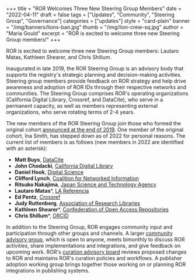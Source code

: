 +++
title = "ROR Welcomes Three New Steering Group Members"
date = "2022-04-11"
draft = false
tags = ["Updates", "Community", "Steering Group", "Governance"]
categories = ["updates"]
style = "card-plain"
banner = "/img/banners/lions-ban.jpg"
thumb = "/img/lion-crew-sq.jpg"
author = "Maria Gould"
excerpt = "ROR is excited to welcome three new Steering Group members!"
+++

ROR is excited to welcome three new Steering Group members: Lautaro Matas, Kathleen Shearer, and Chris Shillum.

Inaugurated in late 2019, the ROR Steering Group is an advisory body that supports the registry's strategic planning and decision-making activities. Steering group members provide feedback on ROR strategy and help drive awareness and adoption of ROR IDs through their respective networks and communities. The Steering Group comprises ROR's operating organizations (California Digital Library, Crossref, and DataCite), who serve in a permanent capacity, as well as members representing external organizations, who serve rotating terms of 2-4 years.

The new members of the ROR Steering Group join those who formed the original cohort [announced at the end of 2019](https://ror.org/blog/2019-11-22-meet-the-ror-steering-group/). One member of the original cohort, Ina Smith, has stepped down as of 2022 for personal reasons. The current list of members is as follows (new members in 2022 are identified with an asterisk):

-  **Matt Buys**, [DataCite](https://datacite.org)
-  **John Chodacki**, [California Digital Library](https://cdlib.org)
-  **Daniel Hook**, [Digital Science](https://digital-science.com)
-  **Clifford Lynch**, [Coalition for Networked Information](https://cni.org)
-  **Ritsuko Nakajima**, [Japan Science and Technology Agency](https://ror.org/00097mb19)
-  **Lautaro Matas***, [LA Referencia](https://www.lareferencia.info/)
-  **Ed Pentz**, [Crossref](https://crossref.org)
-  **Judy Ruttenberg**, [Association of Research Libraries](https://arl.org)
-  **Kathleen Shearer***, [Confederation of Open Access Repositories](https://www.coar-repositories.org/)
-  **Chris Shillum***, [ORCID](https://orcid.org)

In addition to the Steering Group, ROR engages community input and participation through other groups and channels. A larger [community advisory group](https://ror.org/community/), which is open to anyone, meets bimonthly to discuss ROR activities, share implementations and integrations, and give feedback on upcoming work. ROR's [curation advisory board](https://ror.org/governance/#curation-advisory-board) reviews proposed changes to ROR and maintains ROR's curation policies and workflows. A publisher adoption working group brings together those working on or planning ROR integrations in publishing systems.
